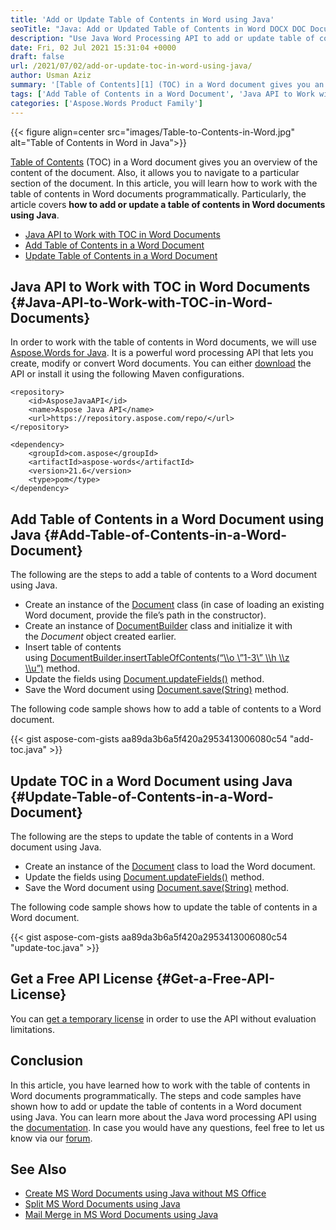```yaml
---
title: 'Add or Update Table of Contents in Word using Java'
seoTitle: "Java: Add or Updated Table of Contents in Word DOCX DOC Documents"
description: "Use Java Word Processing API to add or update table of contents in Word documents using Java. Complete guide with sample source code."
date: Fri, 02 Jul 2021 15:31:04 +0000
draft: false
url: /2021/07/02/add-or-update-toc-in-word-using-java/
author: Usman Aziz
summary: '[Table of Contents][1] (TOC) in a Word document gives you an overview of the content of the document. Also, it allows you to navigate to a particular section of the document. In this article, you will learn how to work with the table of contents in Word documents programmatically. Particularly, the article covers **how to add or update a table of contents in Word documents using Java**.'
tags: ['Add Table of Contents in a Word Document', 'Java API to Work with TOC in Word Documents']
categories: ['Aspose.Words Product Family']
---
```




{{< figure align=center src="images/Table-to-Contents-in-Word.jpg" alt="Table of Contents in Word in Java">}}


[Table of Contents][2] (TOC) in a Word document gives you an overview of the content of the document. Also, it allows you to navigate to a particular section of the document. In this article, you will learn how to work with the table of contents in Word documents programmatically. Particularly, the article covers **how to add or update a table of contents in Word documents using Java**.

*   [Java API to Work with TOC in Word Documents][3]
*   [Add Table of Contents in a Word Document][4]
*   [Update Table of Contents in a Word Document][5]

## Java API to Work with TOC in Word Documents {#Java-API-to-Work-with-TOC-in-Word-Documents}

In order to work with the table of contents in Word documents, we will use [Aspose.Words for Java][6]. It is a powerful word processing API that lets you create, modify or convert Word documents. You can either [download][7] the API or install it using the following Maven configurations.

```
<repository>
    <id>AsposeJavaAPI</id>
    <name>Aspose Java API</name>
    <url>https://repository.aspose.com/repo/</url>
</repository>
```
```
<dependency>
    <groupId>com.aspose</groupId>
    <artifactId>aspose-words</artifactId>
    <version>21.6</version>
    <type>pom</type>
</dependency>
```

## Add Table of Contents in a Word Document using Java {#Add-Table-of-Contents-in-a-Word-Document}

The following are the steps to add a table of contents to a Word document using Java.

*   Create an instance of the [Document][8] class (in case of loading an existing Word document, provide the file’s path in the constructor).
*   Create an instance of [DocumentBuilder][9] class and initialize it with the _Document_ object created earlier.
*   Insert table of contents using [DocumentBuilder.insertTableOfContents(“\\\\o \\”1-3\\” \\\\h \\\\z \\\\u”)][10] method.
*   Update the fields using [Document.updateFields()][11] method.
*   Save the Word document using [Document.save(String)][12] method.

The following code sample shows how to add a table of contents to a Word document.

{{< gist aspose-com-gists aa89da3b6a5f420a2953413006080c54 "add-toc.java" >}}

## Update TOC in a Word Document using Java {#Update-Table-of-Contents-in-a-Word-Document}

The following are the steps to update the table of contents in a Word document using Java.

*   Create an instance of the [Document][13] class to load the Word document.
*   Update the fields using [Document.updateFields()][14] method.
*   Save the Word document using [Document.save(String)][15] method.

The following code sample shows how to update the table of contents in a Word document.

{{< gist aspose-com-gists aa89da3b6a5f420a2953413006080c54 "update-toc.java" >}}

## Get a Free API License {#Get-a-Free-API-License}

You can [get a temporary license][16] in order to use the API without evaluation limitations.

## Conclusion

In this article, you have learned how to work with the table of contents in Word documents programmatically. The steps and code samples have shown how to add or update the table of contents in a Word document using Java. You can learn more about the Java word processing API using the [documentation][17]. In case you would have any questions, feel free to let us know via our [forum][18].

## See Also

*   [Create MS Word Documents using Java without MS Office][19]
*   [Split MS Word Documents using Java][20]
*   [Mail Merge in MS Word Documents using Java][21]




[1]: https://en.wikipedia.org/wiki/Table_of_contents
[2]: https://en.wikipedia.org/wiki/Table_of_contents
[3]: #Java-API-to-Work-with-TOC-in-Word-Documents
[4]: #Add-Table-of-Contents-in-a-Word-Document
[5]: #Update-Table-of-Contents-in-a-Word-Document
[6]: https://products.aspose.com/words/java
[7]: https://downloads.aspose.com/words/java
[8]: https://apireference.aspose.com/words/java/com.aspose.words/Document
[9]: https://apireference.aspose.com/words/java/com.aspose.words/DocumentBuilder
[10]: https://apireference.aspose.com/words/java/com.aspose.words/documentbuilder#insertTableOfContents(java.lang.String)
[11]: https://apireference.aspose.com/words/java/com.aspose.words/document#updateFields()
[12]: https://apireference.aspose.com/words/java/com.aspose.words/document#save(java.lang.String)
[13]: https://apireference.aspose.com/words/java/com.aspose.words/Document
[14]: https://apireference.aspose.com/words/java/com.aspose.words/document#updateFields()
[15]: https://apireference.aspose.com/words/java/com.aspose.words/document#save(java.lang.String)
[16]: https://purchase.aspose.com/temporary-license
[17]: https://docs.aspose.com/words/java
[18]: https://forum.aspose.com/
[19]: https://blog.aspose.com/2020/03/11/create-rich-word-documents-programmatically-in-java-using-java-word-api/
[20]: https://blog.aspose.com/2021/01/29/split-ms-word-documents-using-java/
[21]: https://blog.aspose.com/2020/12/11/mail-merge-in-word-documents-using-java/





